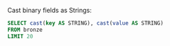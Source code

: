 Cast binary fields as Strings:

```sql
SELECT cast(key AS STRING), cast(value AS STRING)
FROM bronze
LIMIT 20
```

